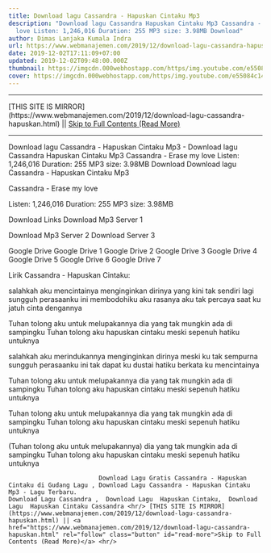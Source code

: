 ```yaml
---
title: Download lagu Cassandra - Hapuskan Cintaku Mp3
description: "Download lagu Cassandra Hapuskan Cintaku Mp3 Cassandra - Erase my
  love Listen: 1,246,016 Duration: 255 MP3 size: 3.98MB Download"
author: Dimas Lanjaka Kumala Indra
url: https://www.webmanajemen.com/2019/12/download-lagu-cassandra-hapuskan.html
date: 2019-12-02T17:11:09+07:00
updated: 2019-12-02T09:48:00.000Z
thumbnail: https://imgcdn.000webhostapp.com/https/img.youtube.com/e55084c14e35de2b019baa791088eb6c.jpeg
cover: https://imgcdn.000webhostapp.com/https/img.youtube.com/e55084c14e35de2b019baa791088eb6c.jpeg
---
```


<hr/> [THIS SITE IS MIRROR](https://www.webmanajemen.com/2019/12/download-lagu-cassandra-hapuskan.html) || <a href="https://www.webmanajemen.com/2019/12/download-lagu-cassandra-hapuskan.html" rel="follow" class="button" id="read-more">Skip to Full Contents (Read More)</a> <hr/> Download lagu Cassandra - Hapuskan Cintaku Mp3 - Download lagu Cassandra Hapuskan Cintaku Mp3 Cassandra - Erase my love Listen: 1,246,016 Duration: 255 MP3 size: 3.98MB Download Download lagu Cassandra - Hapuskan Cintaku Mp3

  Cassandra - Erase my love 

  Listen: 1,246,016 
  Duration: 255 
  MP3 size: 3.98MB 

  Download Links 
  Download Mp3 Server 1 

  Download Mp3 Server 2 
  Download Server 3 


  Google Drive   Google Drive 1 
  Google Drive 2 
  Google Drive 3 
  Google Drive 4 
  Google Drive 5 
  Google Drive 6 
  Google Drive 7 


                             
Lirik Cassandra - Hapuskan Cintaku:
                             
salahkah aku mencintainya
  menginginkan dirinya yang kini tak sendiri lagi
  sungguh perasaanku ini membodohiku aku
  rasanya aku tak percaya saat ku jatuh cinta dengannya
  
  Tuhan tolong aku untuk melupakannya
  dia yang tak mungkin ada di sampingku
  Tuhan tolong aku hapuskan cintaku
  meski sepenuh hatiku untuknya
  
  salahkah aku merindukannya
  menginginkan dirinya meski ku tak sempurna
  sungguh perasaanku ini tak dapat ku dustai
  hatiku berkata ku mencintainya
  
  Tuhan tolong aku untuk melupakannya
  dia yang tak mungkin ada di sampingku
  Tuhan tolong aku hapuskan cintaku
  meski sepenuh hatiku untuknya
  
  Tuhan tolong aku untuk melupakannya
  dia yang tak mungkin ada di sampingku
  Tuhan tolong aku hapuskan cintaku
  meski sepenuh hatiku untuknya
  
  (Tuhan tolong aku untuk melupakannya)
  dia yang tak mungkin ada di sampingku
  Tuhan tolong aku hapuskan cintaku
  meski sepenuh hatiku untuknya                                 
                                 
                             Download Lagu Gratis Cassandra - Hapuskan Cintaku di Gudang Lagu , Download Lagu Cassandra - Hapuskan Cintaku Mp3 - Lagu Terbaru.                                                         Download Lagu Cassandra ,  Download Lagu  Hapuskan Cintaku,  Download Lagu  Hapuskan Cintaku Cassandra <hr/> [THIS SITE IS MIRROR](https://www.webmanajemen.com/2019/12/download-lagu-cassandra-hapuskan.html) || <a href="https://www.webmanajemen.com/2019/12/download-lagu-cassandra-hapuskan.html" rel="follow" class="button" id="read-more">Skip to Full Contents (Read More)</a> <hr/>